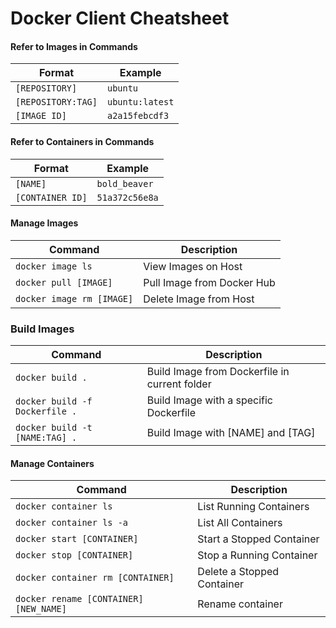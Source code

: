 # Docker Client Cheatsheet

#### Refer to Images in Commands

| Format | Example |
| --- | --- |
| `[REPOSITORY]` | `ubuntu` |
| `[REPOSITORY:TAG]` | `ubuntu:latest` |
| `[IMAGE ID]` | `a2a15febcdf3` |

#### Refer to Containers in Commands

| Format | Example |
| --- | --- |
| `[NAME]` | `bold_beaver` |
| `[CONTAINER ID]` | `51a372c56e8a` |

#### Manage Images

| Command | Description |
| --- | --- |
| `docker image ls` | View Images on Host |
| `docker pull [IMAGE]` | Pull Image from Docker Hub |
| `docker image rm [IMAGE]` | Delete Image from Host |

### Build Images

| Command | Description |
| --- | --- |
| `docker build .` | Build Image from Dockerfile in current folder |
| `docker build -f Dockerfile .` | Build Image with a specific Dockerfile |
| `docker build -t [NAME:TAG] .` | Build Image with [NAME] and [TAG] |

#### Manage Containers

| Command | Description |
| --- | --- |
| `docker container ls` | List Running Containers |
| `docker container ls -a` | List All Containers |
| `docker start [CONTAINER]` | Start a Stopped Container |
| `docker stop [CONTAINER]` | Stop a Running Container |
| `docker container rm [CONTAINER]` | Delete a Stopped Container |
| `docker rename [CONTAINER] [NEW_NAME]` | Rename container |

